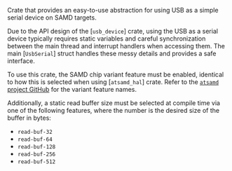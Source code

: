 <!-- cargo-rdme start -->

Crate that provides an easy-to-use abstraction for using USB as a simple serial device on SAMD targets.

Due to the API design of the [`usb_device`] crate, using the USB as a serial device typically requires
static variables and careful synchronization between the main thread and interrupt handlers when accessing
them. The main [`UsbSerial`] struct handles these messy details and provides a safe interface.

To use this crate, the SAMD chip variant feature must be enabled, identical to how this is selected when
using [`atsamd_hal`] crate. Refer to the [`atsamd` project GitHub](https://github.com/atsamd-rs/atsamd?tab=readme-ov-file#pac-and-bsp---peripheral-access-crate-and-board-support-package)
for the variant feature names.

Additionally, a static read buffer size must be selected at compile time via one of the following features,
where the number is the desired size of the buffer in bytes:
- `read-buf-32`
- `read-buf-64`
- `read-buf-128`
- `read-buf-256`
- `read-buf-512`

<!-- cargo-rdme end -->
